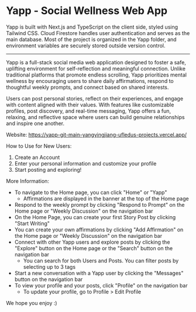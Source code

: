 # Yapp - Social Wellness Web App

Yapp is built with Next.js and TypeScript on the client side, styled using Tailwind CSS. Cloud Firestore handles user authentication and serves as the main database. Most of the project is organized in the Yapp folder, and environment variables are securely stored outside version control.

---------------------------------------------------------------------------------------------------------------------------------------------------------------------------------------------


Yapp is a full-stack social media web application designed to foster a safe, uplifting environment for self-reflection and meaningful connection. Unlike traditional platforms that promote endless scrolling, Yapp prioritizes mental wellness by encouraging users to share daily affirmations, respond to thoughtful weekly prompts, and connect based on shared interests.

Users can post personal stories, reflect on their experiences, and engage with content aligned with their values. With features like customizable profiles, post discovery, and real-time messaging, Yapp offers a fun, relaxing, and reflective space where users can build genuine relationships and inspire one another.

Website: https://yapp-git-main-yangyingjiang-ufledus-projects.vercel.app/

How to Use for New Users:
1) Create an Account
2) Enter your personal information and customize your profile
3) Start posting and exploring!

More Information:
- To navigate to the Home page, you can click "Home" or "Yapp"
  - Affirmations are displayed in the banner at the top of the Home page
- Respond to the weekly prompt by clicking "Respond to Prompt" on the Home page or "Weekly Discussion" on the navigation bar
- On the Home Page, you can create your first Story Post by clicking "Start Writing"
- You can create your own affirmations by clicking "Add Affirmation" on the Home page or "Weekly Discussion" on the navigation bar
- Connect with other Yapp users and explore posts by clicking the "Explore" button on the Home page or the "Search" button on the navigation bar
  - You can search for both Users and Posts. You can filter posts by selecting up to 3 tags
- Start a new conversation with a Yapp user by clicking the "Messages" button on the navigation bar
- To view your profile and your posts, click "Profile" on the navigation bar
  - To update your profile, go to Profile > Edit Profile

We hope you enjoy :)
